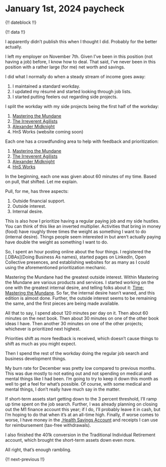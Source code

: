 # January 1st, 2024 paycheck

{!! dateblock !!}

{!! data !!}

I apparently didn’t publish this when I thought I did. Probably for the better actually.

I left my employer on November 7th. Given I’ve been in this position (not having a job) before, I know how to deal. That said, I’ve never been in this position with a rather large (for me) net worth and savings.

I did what I normally do when a steady stream of income goes away:

1. I maintained a standard workday.
2. I updated my résumé and started looking through job lists.
3. I started putting feelers out regarding side projects.

I split the workday with my side projects being the first half of the workday:

1. [Mastering the Mundane](https://mastering-the-mundane.com)
2. [The Irreverent Agilists](https://the-irreverent-agilists.com)
3. [Alexander Midknight](https://amidknight.com)
3. HnS Works (website coming soon)

Each one has a crowdfunding area to help with feedback and prioritization:

1. [Mastering the Mundane](https://opencollective.com/mastering-the-mundane)
2. [The Irreverent Agilists](https://opencollective.com/the-irreverent-agilists)
3. [Alexander Midknight](https://opencollective.com/alexander-midknight)
4. [HnS Works](https://opencollective.com/hns-works)

In the beginning, each one was given about 60 minutes of my time. Based on pull, that shifted. Let me explain.

Pull, for me, has three aspects:

1. Outside financial support.
2. Outside interest.
3. Internal desire.

This is also how I prioritize having a regular paying job and my side hustles. You can think of this like an inverted multiplier. Activities that bring in money (food) have roughly three times the weight as something I want to do (internal desire). Things people seem interested in but aren’t actually paying have double the weight as something I want to do.

So, I spent an hour posting online about the four things. I registered the [.DBAs](Doing Business As names), started pages on LinkedIn, Open Collective presences, and establishing websites for as many as I could using the aforementioned prioritization mechanic.

Mastering the Mundane had the greatest outside interest. Within Mastering the Mundane are various products and services. I started working on the one with the greatest internal desire, and telling folks about it: [Time: Mastering the Mundane](/books/#time-mastering-the-mundane). So far, the internal desire hasn’t waned, and this edition is almost done. Further, the outside interest seems to be remaining the same, and the first pieces are being made available.

All that to say, I spend about 120 minutes per day on it. Then about 60 minutes on the next book. Then about 30 minutes on one of the other book ideas I have. Then another 30 minutes on one of the other projects; whichever is prioritized next highest.

Priorities shift as more feedback is received, which doesn’t cause things to shift as much as you might expect.

Then I spend the rest of the workday doing the regular job search and business development things.

My burn rate for December was pretty low compared to previous months. This was due mostly to not eating out and not spending on medical and mental things like I had been. I’m going to try to keep it down this month as well to get a feel for what’s possible. Of course, with some medical and mental things, I don’t really have much say in the matter.

If short-term assets start getting down to the 3 percent threshold, I’ll ramp up time spent on the job search. Further, I was already planning on closing out the M1 finance account this year; if I do, I’ll probably leave it in cash, but I’m hoping to do that when it’s at an all-time high. Finally, if worse comes to worse, I have money in the [.Health Savings Account](HSA) and receipts I can use for reimbursement (tax-free withdrawals).

I also finished the 401k conversion in the Traditional Individual Retirement account, which brought the short-term assets down even more.

All right, that’s enough rambling. 

{!! next-previous !!}
